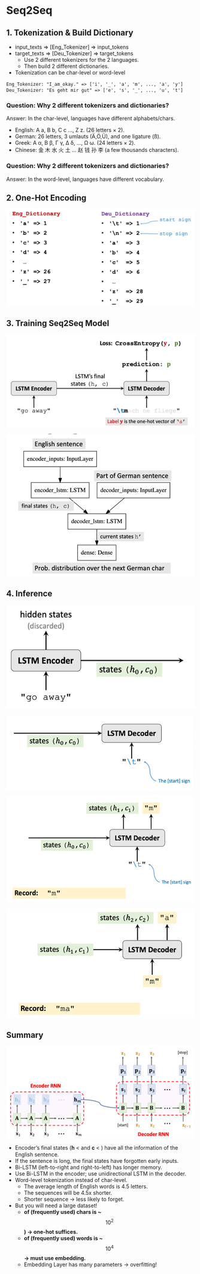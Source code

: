 # Seq2Seq

## 1. Tokenization & Build Dictionary

* input\_texts =&gt; \[Eng\_Tokenizer\] =&gt; input\_tokens
* target\_texts =&gt; \[Deu\_Tokenizer\] =&gt; target\_tokens
  * Use 2 different tokenizers for the 2 languages.
  * Then build 2 different dictionaries.
* Tokenization can be char-level or word-level

```text
Eng_Tokenizer: "I_am_okay." => ['i', '_', 'a', 'm', ..., 'a', 'y']
Deu_Tokenizer: "Es geht mir gut" => ['e', 's', '_', ..., 'u', 't']
```

### Question: Why 2 different tokenizers and dictionaries?

Answer: In the char-level, languages have different alphabets/chars.

* English: A a, B b, C c …, Z z. \(26 letters × 2\).
* German: 26 letters, 3 umlauts \(Ä,Ö,Ü\), and one ligature \(ß\).
* Greek: Α α, Β β, Γ γ, Δ δ, …, Ω ω. \(24 letters × 2\).
* Chinese: 金 木 水 火 土 … 赵 钱 孙 李 \(a few thousands characters\).

### Question: Why 2 different tokenizers and dictionaries?

Answer: In the word-level, languages have different vocabulary.

## 2. One-Hot Encoding

![](../.gitbook/assets/rnn-5.png)

## 3. Training Seq2Seq Model

![](../.gitbook/assets/rnn-6.png)

![](../.gitbook/assets/rnn-7.png)

## 4. Inference

![](../.gitbook/assets/rnn-8.png)

![](../.gitbook/assets/rnn-9.png)

![](../.gitbook/assets/rnn-10.png)

![](../.gitbook/assets/rnn-11.png)

## Summary

![](../.gitbook/assets/rnn-12.png)

* Encoder’s final states \(𝐡 &lt; and 𝐜 &lt; \) have all the information of the English sentence.
* If the sentence is long, the final states have forgotten early inputs.
* Bi-LSTM \(left-to-right and right-to-left\) has longer memory.
* Use Bi-LSTM in the encoder; use unidirectional LSTM in the decoder.
* Word-level tokenization instead of char-level.
  * The average length of English words is 4.5 letters.
  * The sequences will be 4.5x shorter.
  * Shorter sequence -&gt; less likely to forget.
* But you will need a large dataset!
  * **of \(frequently used\) chars is ~**$$10^2$$ **\) -&gt; one-hot suffices.**
  * **of \(frequently used\) words is ~**$$10^4$$ **-&gt; must use embedding.**
  * Embedding Layer has many parameters -&gt; overfitting!


